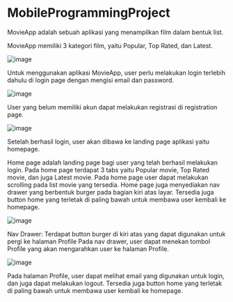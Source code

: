 # MobileProgrammingProject

MovieApp adalah sebuah aplikasi yang menampilkan film dalam bentuk list. 

MovieApp memiliki 3 kategori film, yaitu Popular, Top Rated, dan Latest.

![image](https://user-images.githubusercontent.com/54969552/150276893-665ae13e-5f33-486d-bc07-43726340afd9.png)

Untuk menggunakan aplikasi MovieApp, user perlu melakukan login terlebih dahulu di login page dengan mengisi email dan password.

![image](https://user-images.githubusercontent.com/54969552/150276908-f73bf23c-50e7-40fc-9199-533efc82542a.png)

User yang belum memiliki akun dapat melakukan registrasi di registration page.

![image](https://user-images.githubusercontent.com/54969552/150276934-3fb35e4b-609a-4e4e-8648-0bf4d29f86da.png)

Setelah berhasil login, user akan dibawa ke landing page aplikasi yaitu homepage.

Home page adalah landing page bagi user yang telah berhasil melakukan login. Pada home page terdapat 3 tabs yaitu Popular movie, Top Rated movie, dan juga Latest movie.
Pada home page user dapat melakukan scrolling pada list movie yang tersedia.
Home page juga menyediakan nav drawer yang berbentuk burger pada bagian kiri atas layar.
Tersedia juga button home yang terletak di paling bawah untuk membawa user kembali ke homepage.

![image](https://user-images.githubusercontent.com/54969552/150276945-e63639b3-6062-4adf-9161-beef7a8782b4.png)

Nav Drawer:
Terdapat button burger di kiri atas yang dapat digunakan untuk pergi ke halaman Profile
Pada nav drawer, user dapat menekan tombol Profile yang akan mengarahkan user ke halaman Profile.

![image](https://user-images.githubusercontent.com/54969552/150276955-4dfbf1f8-b19a-43ea-b7df-fd9f1c8b1c03.png)

Pada halaman Profile, user dapat melihat email yang digunakan untuk login, dan juga dapat melakukan logout.
Tersedia juga button home yang terletak di paling bawah untuk membawa user kembali ke homepage.
